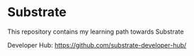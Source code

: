 # Substrate


This repository contains my learning path towards Substrate

Developer Hub: https://github.com/substrate-developer-hub/

